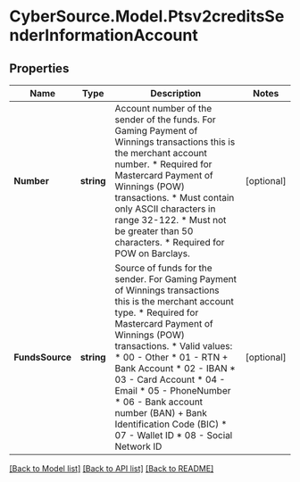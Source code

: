 # CyberSource.Model.Ptsv2creditsSenderInformationAccount
## Properties

Name | Type | Description | Notes
------------ | ------------- | ------------- | -------------
**Number** | **string** | Account number of the sender of the funds. For Gaming Payment of Winnings transactions this is the merchant account number. * Required for Mastercard Payment of Winnings (POW) transactions. * Must contain only ASCII characters in range 32-122. * Must not be greater than 50 characters. * Required for POW on Barclays.  | [optional] 
**FundsSource** | **string** | Source of funds for the sender. For Gaming Payment of Winnings transactions this is the merchant account type. * Required for Mastercard Payment of Winnings (POW) transactions. * Valid values:   * 00 - Other   * 01 - RTN + Bank Account   * 02 - IBAN   * 03 - Card Account   * 04 - Email   * 05 - PhoneNumber   * 06 - Bank account number (BAN) + Bank Identification Code (BIC)   * 07 - Wallet ID   * 08 - Social Network ID  | [optional] 

[[Back to Model list]](../README.md#documentation-for-models) [[Back to API list]](../README.md#documentation-for-api-endpoints) [[Back to README]](../README.md)

